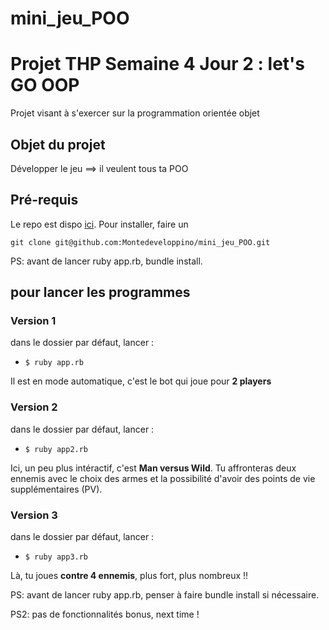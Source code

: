 # mini_jeu_POO

# Projet THP Semaine 4 Jour 2 : let's GO OOP

Projet visant à s'exercer sur la programmation orientée objet

## Objet du projet
Développer le jeu ==> il veulent tous ta POO

## Pré-requis
Le repo est dispo [ici](https://github.com/Montedeveloppino/mini_jeu_POO).
Pour installer, faire un

 ```git clone git@github.com:Montedeveloppino/mini_jeu_POO.git```

PS: avant de lancer ruby app.rb, bundle install.

## pour lancer les programmes

### Version 1
dans le dossier par défaut, lancer :
- ```$ ruby app.rb```

Il est en mode automatique, c'est le bot qui joue pour **2 players**

### Version 2
dans le dossier par défaut, lancer :
- ```$ ruby app2.rb```

Ici, un peu plus intéractif, c'est **Man versus Wild**. Tu affronteras deux ennemis avec le choix des armes et la possibilité d'avoir des points de vie supplémentaires (PV).

### Version 3
dans le dossier par défaut, lancer :
- ```$ ruby app3.rb```

Là, tu joues **contre 4 ennemis**, plus fort, plus nombreux !! 

PS: avant de lancer ruby app.rb, penser à faire bundle install si nécessaire.

PS2: pas de fonctionnalités bonus, next time !


#